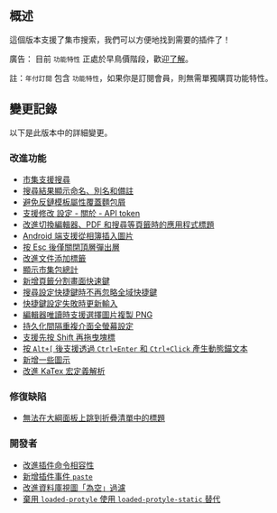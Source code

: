 ## 概述

這個版本支援了集市搜索，我們可以方便地找到需要的插件了！

廣告： 目前 `功能特性` 正處於早鳥價階段，歡迎[了解](https://b3log.org/siyuan/pricing.html)。

註：`年付訂閱` 包含 `功能特性`，如果你是訂閱會員，則無需單獨購買功能特性。

## 變更記錄

以下是此版本中的詳細變更。

### 改進功能

* [市集支援搜尋](https://github.com/siyuan-note/siyuan/issues/8173)
* [搜尋結果顯示命名、別名和備註](https://github.com/siyuan-note/siyuan/issues/9430)
* [避免反鏈模板屬性覆蓋麵包屑](https://github.com/siyuan-note/siyuan/issues/9445)
* [支援修改 設定 - 關於 - API token](https://github.com/siyuan-note/siyuan/issues/9448)
* [改進切換編輯器、PDF 和搜尋等頁籤時的應用程式標題](https://github.com/siyuan-note/siyuan/issues/9450)
* [Android 端支援從相簿插入圖片](https://github.com/siyuan-note/siyuan/issues/9455)
* [按 Esc 後僅關閉頂層彈出層](https://github.com/siyuan-note/siyuan/issues/9456)
* [改進文件添加標籤](https://github.com/siyuan-note/siyuan/issues/9462)
* [顯示市集包總計](https://github.com/siyuan-note/siyuan/issues/9467)
* [新增頁籤分割畫面快速鍵](https://github.com/siyuan-note/siyuan/issues/9470)
* [搜尋設定快捷鍵時不再忽略全域快捷鍵](https://github.com/siyuan-note/siyuan/issues/9474)
* [快捷鍵設定失敗時更新輸入](https://github.com/siyuan-note/siyuan/issues/9475)
* [編輯器唯讀時支援選擇圖片複製 PNG](https://github.com/siyuan-note/siyuan/issues/9476)
* [持久化間隔重複介面全螢幕設定](https://github.com/siyuan-note/siyuan/issues/9477)
* [支援先按 Shift 再拖曳塊標](https://github.com/siyuan-note/siyuan/issues/9479)
* [按 `Alt+[` 後支援透過 `Ctrl+Enter` 和 `Ctrl+Click` 產生動態錨文本](https://github.com/siyuan-note/siyuan/issues/9480)
* [新增一些圖示](https://github.com/siyuan-note/siyuan/issues/9481)
* [改進 KaTex 宏定義解析](https://github.com/siyuan-note/siyuan/issues/9485)

### 修復缺陷

* [無法在大綱面板上跳到折疊清單中的標題](https://github.com/siyuan-note/siyuan/issues/9469)

### 開發者

* [改進插件命令相容性](https://github.com/siyuan-note/siyuan/issues/9231)
* [新增插件事件 `paste`](https://github.com/siyuan-note/siyuan/issues/9452)
* [改進資料庫視圖「為空」過濾](https://github.com/siyuan-note/siyuan/issues/9463)
* [棄用 `loaded-protyle` 使用 `loaded-protyle-static` 替代](https://github.com/siyuan-note/siyuan/issues/9468)
